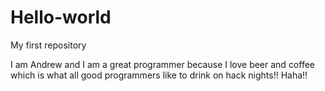 # Hello-world
My first repository

I am Andrew and I am a great programmer because I love beer and coffee which is what all good programmers like to drink on hack nights!! Haha!!
